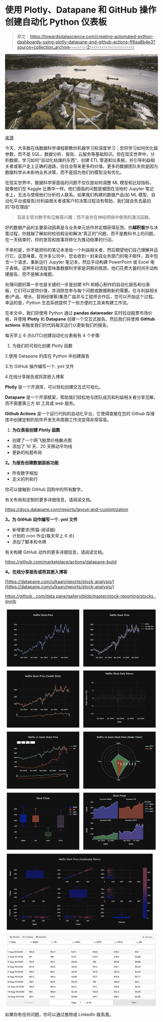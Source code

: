 # 使用 Plotly、Datapane 和 GitHub 操作创建自动化 Python 仪表板

> 原文：<https://towardsdatascience.com/creating-automated-python-dashboards-using-plotly-datapane-and-github-actions-ff8aa8b4e3?source=collection_archive---------2----------------------->

![](img/b296324158975555095210516a80512e.png)

[来源](https://haberler.boun.edu.tr/tr/haber/dunya-kentlerini-gezen-duvarlarin-otesinde-projesi-bogazicinde)

今天，大多数在线数据科学课程都教你机器学习和深度学习；您将学习如何优化超参数，而不是 SQL、数据分析、报告、云服务等基础知识。但在现实世界中，分析数据，学习如何“自动化枯燥的东西”，创建 ETL 管道和仪表板，并引导利益相关者或客户走上正确的道路，往往会带来更多的价值。更多的数据团队失败是因为数据科学从未影响业务决策，而不是因为他们的模型没有优化。

在现实世界中，数据科学家面临的问题不仅仅是如何调整 ML 模型和比较指标，就像他们在 Kaggle 比赛中一样。他们面临的问题是被困在当地的 Jupyter 笔记本上，无法与使用他们分析的人联系。如果我们构建的数据产品(如 ML 模型、自动化平台或报告)对利益相关者或客户的决策过程没有帮助，我们就会失去最初的“存在理由”

> 高层主管对数字和见解感兴趣；而不是你在神经网络中使用的激活函数。

好的数据产品的主要驱动因素是与业务单元协作并定期获得反馈。你**越积极**参与决策过程，你就越了解如何检验假设和解决“真正的”问题，而不是教科书上的问题。在一天结束时，你的发现和故事将转化为推动结果的行动。

不幸的是，你不能把你的笔记本发给一个利益相关者，然后期望他们自己理解并运行它。这意味着，在许多公司中，您会收到一封来自业务部门的电子邮件，其中包含一个请求，重新运行 Jupyter 笔记本，然后手动构建 PowerPoint 或 Excel 电子表格。这种手动流程意味着数据科学家是洞察的瓶颈，他们花费大量时间手动构建报告，而不是解决难题。

处理问题的第一步也是关键的一步是创建 KPI 和精心制作的自动化报告和仪表板，它们可以提供价值，并消除您参与每个问题或数据刷新的需要。在与利益相关者(产品、增长、营销经理等)集思广益并与工程师合作后，您可以开始这个过程。幸运的是，Python 生态系统提供了一些方便的工具来构建工作流。

在本文中，我们将使用 Python 通过 **pandas datareader** 实时拉动股票市场价格，并使用 **Plotly** 和 **Datapane** 创建一个交互式报告。然后我们将使用 **GitHub actions** 来触发我们的代码每天运行以更新我们的报告。

每天早上 6 点(UTC)创建自动化仪表板有 4 个步骤:

1.  为我们的可视化创建 Plotly 函数

2.使用 Datapane 的库在 Python 中创建报告

3.为 GitHub 操作编写一个. yml 文件

4.在线分享报告或将其嵌入博客

**Plotly** 是一个开源库，可以轻松创建交互式可视化。

**Datapane** 是一个开源框架，帮助我们轻松地与团队成员和利益相关者分享见解，而不需要第三方 BI 工具或 web 服务。

**Github Actions** 是一个运行代码的自动化平台，它使得直接在您的 Github 存储库中创建定制的软件开发生命周期工作流变得非常容易。

1.  **为仪表板创建 Plotly 函数**

*   创建了一个网飞股票价格散点图
*   添加了 10 天、20 天移动平均线
*   更新的标题布局

**2。为报告创建数据面板功能**

*   所有数字相加
*   定义的列和行

你可以接触到 GitHub 回购中的所有数字。

有关布局和定制的更多详细信息，请阅读文档。

<https://docs.datapane.com/reports/layout-and-customization>  

**3。为 GitHub 动作编写一个. yml 文件**

*   新增要求(熊猫-阅读器)
*   计划的 cron 作业(每天早上 6 点)
*   添加了脚本和令牌

有关构建 GitHub 动作的更多详细信息，请阅读文档。

<https://github.com/marketplace/actions/datapane-build>  

**4。在线分享报告或将其嵌入博客**

[https://datapane.com/u/kaan/reports/stock-analysis/](https://datapane.com/u/kaan/reports/stock-analysis/)

[https://github . com/data pane/gallery/blob/master/stock-reporting/stocks . ipynb](https://github.com/datapane/gallery/blob/master/stock-reporting/stocks.ipynb)

![](img/dde8ffa0a98f33f7cb042f839c44981f.png)![](img/8a42f3fc3948481031e7f6622e01ad6b.png)

如果你有任何问题，你可以通过推特或 LinkedIn 联系我。